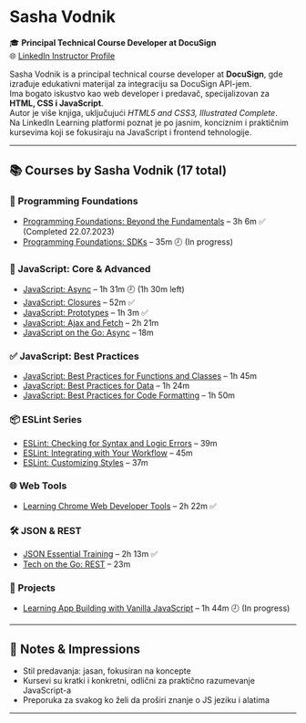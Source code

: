 # Sasha Vodnik

🎓 **Principal Technical Course Developer at DocuSign**  
🌐 [LinkedIn Instructor Profile](https://www.linkedin.com/learning/instructors/sasha-vodnik)

Sasha Vodnik is a principal technical course developer at **DocuSign**, gde izrađuje edukativni materijal za integraciju sa DocuSign API-jem.  
Ima bogato iskustvo kao web developer i predavač, specijalizovan za **HTML, CSS i JavaScript**.  
Autor je više knjiga, uključujući *HTML5 and CSS3, Illustrated Complete*.  
Na LinkedIn Learning platformi poznat je po jasnim, konciznim i praktičnim kursevima koji se fokusiraju na JavaScript i frontend tehnologije.

---

## 📚 Courses by Sasha Vodnik (17 total)

### 🧱 Programming Foundations
- [Programming Foundations: Beyond the Fundamentals](https://www.linkedin.com/learning/programming-foundations-beyond-the-fundamentals) – 3h 6m ✅ (Completed 22.07.2023)
- [Programming Foundations: SDKs](https://www.linkedin.com/learning/programming-foundations-sdks) – 35m 🕗 (In progress)

### 🧠 JavaScript: Core & Advanced
- [JavaScript: Async](https://www.linkedin.com/learning/javascript-async) – 1h 31m 🕗 (1h 30m left)
- [JavaScript: Closures](https://www.linkedin.com/learning/javascript-closures) – 52m ✅
- [JavaScript: Prototypes](https://www.linkedin.com/learning/javascript-prototypes) – 1h 3m ✅
- [JavaScript: Ajax and Fetch](https://www.linkedin.com/learning/javascript-ajax-and-fetch) – 2h 21m
- [JavaScript on the Go: Async](https://www.linkedin.com/learning/javascript-on-the-go-async) – 18m

### ✅ JavaScript: Best Practices
- [JavaScript: Best Practices for Functions and Classes](https://www.linkedin.com/learning/javascript-best-practices-for-functions-and-classes) – 1h 45m
- [JavaScript: Best Practices for Data](https://www.linkedin.com/learning/javascript-best-practices-for-data) – 1h 24m
- [JavaScript: Best Practices for Code Formatting](https://www.linkedin.com/learning/javascript-best-practices-for-code-formatting) – 1h 50m

### 📦 ESLint Series
- [ESLint: Checking for Syntax and Logic Errors](https://www.linkedin.com/learning/eslint-checking-for-syntax-and-logic-errors) – 39m
- [ESLint: Integrating with Your Workflow](https://www.linkedin.com/learning/eslint-integrating-with-your-workflow) – 45m
- [ESLint: Customizing Styles](https://www.linkedin.com/learning/eslint-customizing-styles) – 37m

### 🌐 Web Tools
- [Learning Chrome Web Developer Tools](https://www.linkedin.com/learning/learning-chrome-web-developer-tools) – 2h 22m ✅

### 🛠️ JSON & REST
- [JSON Essential Training](https://www.linkedin.com/learning/json-essential-training) – 2h 13m ✅
- [Tech on the Go: REST](https://www.linkedin.com/learning/tech-on-the-go-rest) – 23m

### 🧪 Projects
- [Learning App Building with Vanilla JavaScript](https://www.linkedin.com/learning/learning-app-building-with-vanilla-javascript) – 1h 44m 🕗 (In progress)

---

## 📝 Notes & Impressions

- Stil predavanja: jasan, fokusiran na koncepte
- Kursevi su kratki i konkretni, odlični za praktično razumevanje JavaScript-a
- Preporuka za svakog ko želi da proširi znanje o JS jeziku i alatima

---

 
